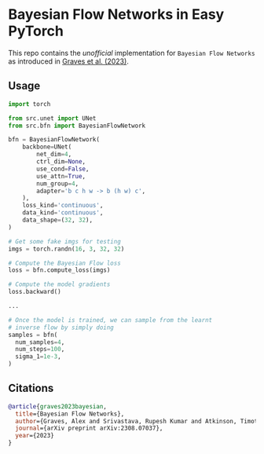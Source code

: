 # Bayesian Flow Networks in Easy PyTorch

This repo contains the _unofficial_ implementation for `Bayesian Flow Networks` as introduced in [Graves et al. (2023)](https://arxiv.org/abs/2308.07037).

## Usage

```python
import torch

from src.unet import UNet
from src.bfn import BayesianFlowNetwork

bfn = BayesianFlowNetwork(
    backbone=UNet(
        net_dim=4,
        ctrl_dim=None,
        use_cond=False,
        use_attn=True,
        num_group=4,
        adapter='b c h w -> b (h w) c',
    ),
    loss_kind='continuous',
    data_kind='continuous',
    data_shape=(32, 32),
)

# Get some fake imgs for testing
imgs = torch.randn(16, 3, 32, 32)

# Compute the Bayesian Flow loss
loss = bfn.compute_loss(imgs)

# Compute the model gradients
loss.backward()

...

# Once the model is trained, we can sample from the learnt
# inverse flow by simply doing
samples = bfn(
  num_samples=4,
  num_steps=100,
  sigma_1=1e-3,
)
```

## Citations

```bibtex
@article{graves2023bayesian,
  title={Bayesian Flow Networks},
  author={Graves, Alex and Srivastava, Rupesh Kumar and Atkinson, Timothy and Gomez, Faustino},
  journal={arXiv preprint arXiv:2308.07037},
  year={2023}
}
```